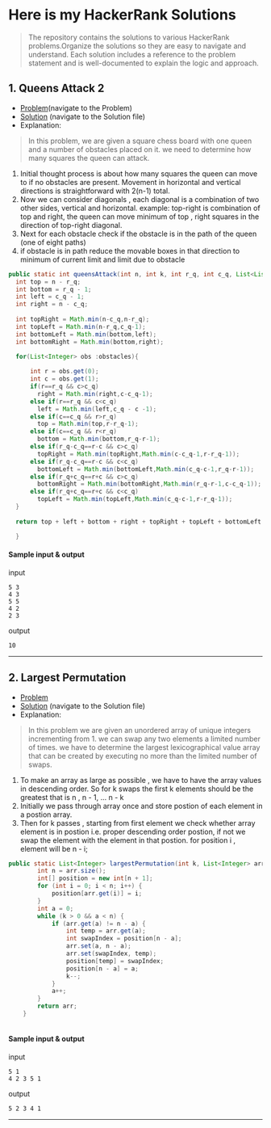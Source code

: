 # Here is my HackerRank Solutions

>The repository contains the solutions to various HackerRank problems.Organize the solutions so they are easy to navigate and understand. Each solution includes a reference to the problem statement and is well-documented to explain the logic and approach.



## 1. Queens Attack 2

  - [Problem](https://www.hackerrank.com/challenges/queens-attack-2/problem?isFullScreen=true)(navigate to the Problem)
  - [Solution](Queens_Attack_2/queens_attack_2.java) (navigate to the Solution file)
  - Explanation:
  > In this problem, we are given a square chess board with one queen and a number of obstacles placed on it. we need to determine how many squares the queen can attack.
  
  1. Initial thought process is about how many squares the queen can move to if no obstacles are present. Movement in horizontal and vertical directions is straightforward with 2(n-1) total. 
  2. Now we can consider diagonals , each diagonal is a combination of two other sides, vertical and horizontal. example: top-right is combination of top and right, the queen can move minimum of top , right squares in the direction of top-right diagonal.
  3. Next for each obstacle check if the obstacle is in the path of the queen (one of eight paths)
  4. if obstacle is in path reduce the movable boxes in that direction to minimum of current limit and limit due to obstacle


  ```java
public static int queensAttack(int n, int k, int r_q, int c_q, List<List<Integer>> obstacles) {
    int top = n - r_q;
    int bottom = r_q - 1;
    int left = c_q - 1;
    int right = n - c_q;
    
    int topRight = Math.min(n-c_q,n-r_q);
    int topLeft = Math.min(n-r_q,c_q-1);
    int bottomLeft = Math.min(bottom,left);
    int bottomRight = Math.min(bottom,right);
    
    for(List<Integer> obs :obstacles){

        int r = obs.get(0);
        int c = obs.get(1);
        if(r==r_q && c>c_q)
          right = Math.min(right,c-c_q-1);
        else if(r==r_q && c<c_q) 
          left = Math.min(left,c_q - c -1);
        else if(c==c_q && r>r_q) 
          top = Math.min(top,r-r_q-1);
        else if(c==c_q && r<r_q) 
          bottom = Math.min(bottom,r_q-r-1);
        else if(r_q-c_q==r-c && c>c_q) 
          topRight = Math.min(topRight,Math.min(c-c_q-1,r-r_q-1));
        else if(r_q-c_q==r-c && c<c_q)
          bottomLeft = Math.min(bottomLeft,Math.min(c_q-c-1,r_q-r-1));
        else if(r_q+c_q==r+c && c>c_q)
          bottomRight = Math.min(bottomRight,Math.min(r_q-r-1,c-c_q-1));
        else if(r_q+c_q==r+c && c<c_q)
          topLeft = Math.min(topLeft,Math.min(c_q-c-1,r-r_q-1));        
    }
    
    return top + left + bottom + right + topRight + topLeft + bottomLeft + bottomRight;

    }
```
#### Sample input & output
input
```
5 3
4 3
5 5
4 2
2 3
```
output
```
10
```
****

## 2. Largest Permutation

  - [Problem](https://www.hackerrank.com/challenges/largest-permutation/problem)
  - [Solution](largest_permutation.java) (navigate to the Solution file)
  - Explanation:
  > In this problem we are given an unordered array of unique integers incrementing from 1. we can swap any two elements a limited number of times. we have to determine the largest lexicographical value array that can be created by executing no more than the limited number of swaps.
  
  1. To make an array as large as possible , we have to have the array values in descending order. So for k swaps the first k elements should be the greatest that is n , n - 1, ... n - k
  2. Initially we pass through array once and store postion of each element in a postion array.
  3. Then for k passes , starting from first element we check whether array element is in postion i.e. proper descending order postion, if not we swap the element with the element in that postion.
  for position i , element will be n - i;


```java
public static List<Integer> largestPermutation(int k, List<Integer> arr) {
        int n = arr.size();
        int[] position = new int[n + 1];
        for (int i = 0; i < n; i++) {
            position[arr.get(i)] = i;
        }
        int a = 0;
        while (k > 0 && a < n) {
            if (arr.get(a) != n - a) {
                int temp = arr.get(a);
                int swapIndex = position[n - a];
                arr.set(a, n - a);
                arr.set(swapIndex, temp);
                position[temp] = swapIndex;
                position[n - a] = a;
                k--;
            }
            a++;
        }
        return arr;
    }



```
#### Sample input & output
input
```
5 1       
4 2 3 5 1
```
output
```
5 2 3 4 1

```
****




  
  


